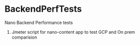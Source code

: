 # BackendPerfTests

Nano Backend Performance tests
  1. Jmeter script for nano-content app to test GCP and On prem comparision
